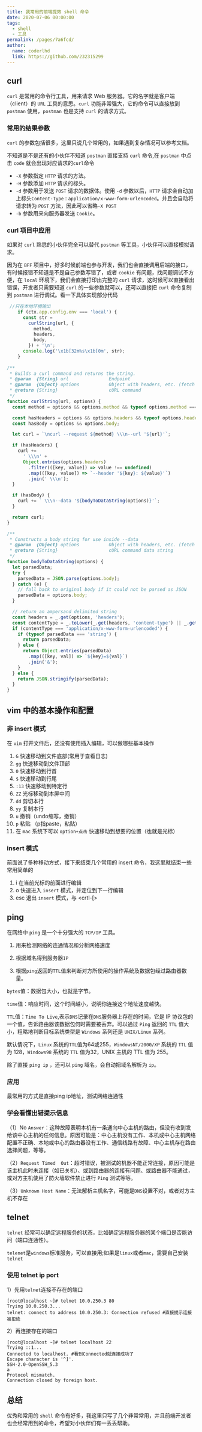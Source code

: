 ```yaml
---
title: 我常用的前端提效 shell 命令
date: 2020-07-06 00:00:00
tags: 
  - shell
  - 工具
permalink: /pages/7a6fcd/
author: 
  name: coderlhd
  link: https://github.com/232315299
---
```


## curl
`curl` 是常用的命令行工具，用来请求 Web 服务器。它的名字就是客户端（client）的 `URL` 工具的意思。`curl` 功能非常强大，它的命令可以直接放到 `postman` 使用，`postman` 也是支持 `curl` 的请求方式。

### 常用的结果参数
`curl` 的参数包括很多，这里只说几个常用的，如果遇到复杂情况可以参考文档。

不知道是不是还有的小伙伴不知道 `postman` 直接支持 `curl` 命令,在 `postman` 中点击 `code` 就会出现对应请求的`curl`命令

- `-X` 参数指定 `HTTP` 请求的方法。
- `-H` 参数添加 `HTTP` 请求的标头。
- `-d` 参数用于发送 `POST` 请求的数据体。使用 `-d` 参数以后，`HTTP` 请求会自动加上标头`Content-Type` : `application/x-www-form-urlencoded`。并且会自动将请求转为 `POST` 方法，因此可以省略`-X POST`
- `-b` 参数用来向服务器发送 `Cookie`。

### curl 项目中应用
如果对 `curl` 熟悉的小伙伴完全可以替代 `postman` 等工具，小伙伴可以直接模拟请求。

因为在 `BFF` 项目中，好多时候前端也参与开发，我们也会直接调用后端的接口，有时候报错不知道是不是自己参数写错了，或者 `cookie` 有问题，找问题调试不方便，在 `local` 环境下，我们会直接打印出完整的 `curl` 请求，这时候可以直接看出错误，开发者只需要知道 `curl` 的一些参数就可以，还可以直接把 `curl` 命令复制到 `postman` 进行调试。看一下具体实现部分代码

``` javascript
 //只在本地环境输出
    if (ctx.app.config.env === 'local') {
      const str =
        curlString(url, {
          method,
          headers,
          body,
        }) + '\n';
      console.log('\x1b[32m%s\x1b[0m', str);
    }
    
/**
 * Builds a curl command and returns the string.
 * @param  {String} url               Endpoint
 * @param  {Object} options           Object with headers, etc. (fetch format)
 * @return {String}                   cURL command
 */
function curlString(url, options) {
  const method = options && options.method && typeof options.method === 'string' ? options.method.toUpperCase() : 'GET';

  const hasHeaders = options && options.headers && typeof options.headers === 'object';
  const hasBody = options && options.body;

  let curl = `\ncurl --request ${method} \\\n--url '${url}'`;

  if (hasHeaders) {
    curl +=
      ' \\\n' +
      Object.entries(options.headers)
        .filter(([key, value]) => value !== undefined)
        .map(([key, value]) => `--header '${key}: ${value}'`)
        .join(' \\\n');
  }

  if (hasBody) {
    curl += ` \\\n--data '${bodyToDataString(options)}'`;
  }

  return curl;
}

/**
 * Constructs a body string for use inside --data
 * @param  {Object} options           Object with headers, etc. (fetch format)
 * @return {String}                   cURL command data string
 */
function bodyToDataString(options) {
  let parsedData;
  try {
    parsedData = JSON.parse(options.body);
  } catch (e) {
    // fall back to original body if it could not be parsed as JSON
    parsedData = options.body;
  }

  // return an ampersand delimited string
  const headers = _.get(options, 'headers');
  const contentType = _.toLower(_.get(headers, 'content-type') || _.get(headers, 'Content-Type'));
  if (contentType === 'application/x-www-form-urlencoded') {
    if (typeof parsedData === 'string') {
      return parsedData;
    } else {
      return Object.entries(parsedData)
        .map(([key, val]) => `${key}=${val}`)
        .join('&');
    }
  } else {
    return JSON.stringify(parsedData);
  }
}
```


## vim 中的基本操作和配置
### 非 insert 模式
在 `vim` 打开文件后，还没有使用插入编辑，可以做哪些基本操作
1. `G` 快速移动到文件底部(常用于查看日志)
2. `gg` 快速移动到文件顶部
3. `0` 快速移动到行首
4. `$` 快速移动到行尾
4. `:13` 快速移动到特定行 
5. `ZZ` 光标移动到本屏中间
6. `dd` 剪切本行
7. `yy` 复制本行
8. `u` 撤销（undo缩写，撤销）
9. `p` 粘贴 （p指paste，粘贴）
10. 在 `mac` 系统下可以 `option+点击` 快速移动到想要的位置（也就是光标）

### insert 模式

前面说了多种移动方式，接下来结束几个常用的 insert 命令，我这里就结束一些常用简单的
1. i 在当前光标的前面进行编辑
2. o 快速进入 `insert` 模式，并定位到下一行编辑
3. esc 退出 `insert` 模式，与 <crtl-[>

## ping 
在网络中 `ping` 是一个十分强大的 `TCP/IP` 工具。

1. 用来检测网络的连通情况和分析网络速度

2. 根据域名得到服务器`IP`

3. 根据`ping`返回的`TTL`值来判断对方所使用的操作系统及数据包经过路由器数量。


`bytes`值：数据包大小，也就是字节。

`time`值：响应时间，这个时间越小，说明你连接这个地址速度越快。

`TTL`值：`Time To Live`,表示`DNS`记录在`DNS`服务器上存在的时间，它是 IP 协议包的一个值，告诉路由器该数据包何时需要被丢弃。可以通过 `Ping` 返回的 `TTL` 值大小，粗略地判断目标系统类型是 `Windows` 系列还是 `UNIX/Linux` 系列。

默认情况下，`Linux` 系统的` TTL `值为64或255，`WindowsNT/2000/XP` 系统的 `TTL` 值为 128，`Windows98` 系统的 `TTL` 值为32，UNIX 主机的 TTL 值为 255。

除了直接 `ping ip` ，还可以 `ping` 域名，会自动把域名解析为 `ip`。

### 应用
最常用的方式是直接ping ip地址，测试网络连通性

### 学会看懂出错提示信息
（1）No 
`Answer`：这种故障表明本机有一条通向中心主机的路由，但没有收到发给该中心主机的任何信息。原因可能是：中心主机没有工作、本机或中心主机网络配置不正确、本地或中心的路由器没有工作、通信线路有故障、中心主机存在路由选择问题，等等。 

（2）`Request Timed 
Out`：超时错误，被测试的机器不能正常连接，原因可能是该主机此时未连接（如已关机）、或到路由器的连接有问题、或路由器不能通过，或对方主机使用了防火墙软件禁止进行 `Ping` 测试等等。 

（3）`Unknown Host Name`：无法解析主机名字，可能是`DNS`设置不对，或者对方主机不存在

## telnet
`telnet` 经常可以确定远程服务的状态，比如确定远程服务器的某个端口是否能访问（端口连通性）。

`telenet`是`windows`标准服务，可以直接用;如果是`linux`或者`mac`，需要自己安装`telnet`
### 使用 telnet ip port

1）先用`telnet`连接不存在的端口

```shell
[root@localhost ~]# telnet 10.0.250.3 80
Trying 10.0.250.3...
telnet: connect to address 10.0.250.3: Connection refused #直接提示连接被拒绝
```

2）再连接存在的端口

```shell
[root@localhost ~]# telnet localhost 22
Trying ::1...
Connected to localhost. #看到Connected就连接成功了
Escape character is '^]'.
SSH-2.0-OpenSSH_5.3
a
Protocol mismatch.
Connection closed by foreign host.
```
## 总结
优秀和常用的 `shell` 命令有好多，我这里只写了几个非常常用，并且前端开发者也会经常用到的命令，希望对小伙伴们有一丢丢帮助。